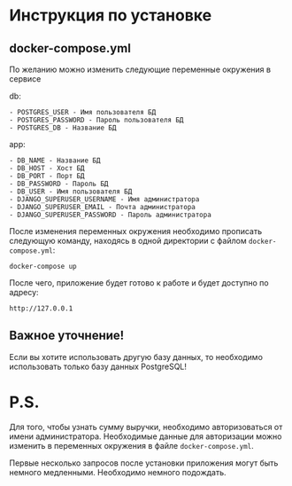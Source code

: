 
# Инструкция по установке

## docker-compose.yml

По желанию можно изменить следующие переменные окружения в сервисе

db:
```
- POSTGRES_USER - Имя пользователя БД
- POSTGRES_PASSWORD - Пароль пользователя БД
- POSTGRES_DB - Название БД
```

app:
```
- DB_NAME - Название БД 
- DB_HOST - Хост БД 
- DB_PORT - Порт БД 
- DB_PASSWORD - Пароль БД 
- DB_USER - Имя пользователя БД
- DJANGO_SUPERUSER_USERNAME - Имя администратора
- DJANGO_SUPERUSER_EMAIL - Почта администратора
- DJANGO_SUPERUSER_PASSWORD - Пароль администратора 
```

После изменения переменных окружения необходимо прописать следующую команду, находясь в одной директории с файлом `docker-compose.yml`:
```
docker-compose up
```

После чего, приложение будет готово к работе и будет доступно по адресу:
```
http://127.0.0.1
```

## Важное уточнение!
Если вы хотите использовать другую базу данных, то необходимо использовать только базу данных PostgreSQL!

# P.S.

Для того, чтобы узнать сумму выручки, необходимо авторизоваться от имени администратора. Необходимые данные для авторизации можно изменить в переменных окружения в файле 
`docker-compose.yml`.

Первые несколько запросов после установки приложения могут быть немного медленными. 
Необходимо немного подождать.
